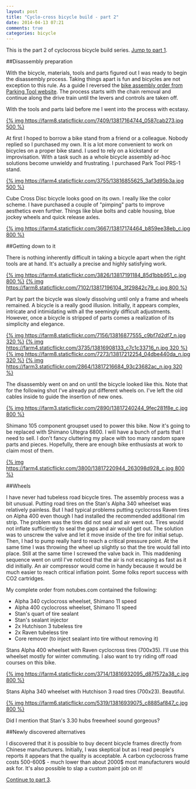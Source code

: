 ```yaml
---
layout: post
title: "Cyclo-cross bicycle build - part 2"
date: 2014-04-13 07:21
comments: true
categories: bicycle
---
```


This is the part 2 of cyclocross bicycle build series. [Jump to part 1](/blog/2014/04/03/cyclo-cross-bicycle-build-part-1/).

##Disassembly preparation

With the bicycle, materials, tools and parts figured out I was ready to begin the disassembly process. Taking things apart is fun and bicycles are not exception to this rule. As a guide 
I reversed the [bike assembly order from Parking Tool website](http://www.parktool.com/blog/repair-help/new-bike-assembly). The process starts with the chain removal and continue along the drive train until the levers and controls are taken off.

With the tools and parts laid before me I went into the process with ecstasy.

[{% img https://farm8.staticflickr.com/7409/13817164744_0587cab273.jpg 500 %}](https://www.flickr.com/photos/tentaclephotos/13817164744/in/set-72157643416319013)

At first I hoped to borrow a bike stand from a friend or a colleague. Nobody replied so I purchased my own. It is a lot more convenient to work on bicycles on a proper bike stand. I used to rely on a kickstand or improvisation. With a task such as a whole bicycle assembly ad-hoc solutions become unwieldy and frustrating. I purchased Park Tool PRS-1 stand.

[{% img https://farm4.staticflickr.com/3755/13816855625_3af3d95b3a.jpg 500 %}](https://www.flickr.com/photos/tentaclephotos/13816855625/in/set-72157643416319013)

Cube Cross Disc bicycle looks good on its own. I really like the color scheme. I have purchased a couple of "pimping" parts to improve aesthetics even further. Things like blue bolts and cable housing, blue jockey wheels and quick release axles.

[{% img https://farm4.staticflickr.com/3667/13817174464_b859ee38eb_c.jpg 800 %}](https://www.flickr.com/photos/tentaclephotos/13817174464/in/set-72157643416319013)

##Getting down to it

There is nothing inherently difficult in taking a bicycle apart when the right tools are at hand. It's actually a precise and highly satisfying work.

[{% img https://farm4.staticflickr.com/3826/13817191184_85d1bbb951_c.jpg 800 %}](https://www.flickr.com/photos/tentaclephotos/13817191184/in/set-72157643416319013)
[{% img https://farm8.staticflickr.com/7102/13817196104_3f29842c79_c.jpg 800 %}](https://www.flickr.com/photos/tentaclephotos/13817196104/in/set-72157643416319013)

Part by part the bicycle was slowly dissolving until only a frame and wheels remained. A bicycle is a really good illusion. Initially, it appears complex, intricate and intimidating with all the seemingly difficult adjustments. However, once a bicycle is stripped of parts comes a realization of its simplicity and elegance. 

[{% img https://farm8.staticflickr.com/7156/13816877555_c9bf7d2df7_n.jpg 320 %}](https://www.flickr.com/photos/tentaclephotos/13816877555/in/set-72157643416319013) [{% img https://farm4.staticflickr.com/3735/13816908133_c7c1c33716_n.jpg 320 %}](https://www.flickr.com/photos/tentaclephotos/13816908133/in/set-72157643416319013)
[{% img https://farm8.staticflickr.com/7273/13817212254_04dbe440da_n.jpg 320 %}](https://www.flickr.com/photos/tentaclephotos/13817212254/in/set-72157643416319013) [{% img https://farm3.staticflickr.com/2864/13817216684_93c23682ac_n.jpg 320 %}](https://www.flickr.com/photos/tentaclephotos/13817216684/in/set-72157643416319013)

The disassembly went on and on until the bicycle looked like this. Note that for the following shot I've already put different wheels on. I've left the old cables inside to guide the insertion of new ones.

[{% img https://farm3.staticflickr.com/2890/13817240244_9fec281f8e_c.jpg 800 %}](https://www.flickr.com/photos/tentaclephotos/13817240244/in/set-72157643416319013)

Shimano 105 component groupset used to power this bike. Now it's going to be replaced with Shimano Ultegra 6800. I will have a bunch of parts that I need to sell. I don't fancy cluttering my place with too many random spare parts and pieces. Hopefully, there are enough bike enthusiasts at work to claim most of them.

[{% img https://farm4.staticflickr.com/3800/13817220944_263098d928_c.jpg 800 %}](https://www.flickr.com/photos/tentaclephotos/13817220944/in/set-72157643416319013)

##Wheels

I have never had tubeless road bicycle tires. The assembly process was a bit unusual. Putting road tires on the Stan's Alpha 340 wheelset was relatively painless. But I had typical problems putting cyclocross Raven tires on Alpha 400 even though I had installed the recommended additional rim strip. The problem was the tires did not seal and air went out. Tires would not inflate sufficiently to seal the gaps and air would get out. The solution was to unscrew the valve and let it move inside of the tire for initial setup. Then, I had to pump really hard to reach a critical pressure point. At the same time I was throwing the wheel up slightly so that the tire would fall into place. Still at the same time I screwed the valve back in. This maddening sequence went on until I've noticed that the air is not escaping as fast as it did initially. An air compressor would come in handy because it would be much easier to reach critical inflation point. Some folks report success with CO2 cartridges.

My complete order from notubes.com contained the following:

 * Alpha 340 cyclocross wheelset, Shimano 11 speed
 * Alpha 400 cyclocross wheelset, Shimano 11 speed
 * Stan's quart of tire sealant
 * Stan's sealant injector
 * 2x Hutchison 3 tubeless tire
 * 2x Raven tubeless tire
 * Core remover (to inject sealant into tire without removing it)

Stans Alpha 400 wheelset with Raven cyclocross tires (700x35). I'll use this wheelset mostly for winter commuting. I also want to try riding off road courses on this bike.

[{% img https://farm4.staticflickr.com/3714/13816932095_d87f572a38_c.jpg 800 %}](https://www.flickr.com/photos/tentaclephotos/13816932095/in/set-72157643416319013)

Stans Alpha 340 wheelset with Hutchison 3 road tires (700x23). Beautiful.

[{% img https://farm6.staticflickr.com/5319/13816939075_c8885af847_c.jpg 800 %}](https://www.flickr.com/photos/tentaclephotos/13816939075/in/set-72157643416319013)

Did I mention that Stan's 3.30 hubs freewheel sound gorgeous?

##Newly discovered alternatives

I discovered that it is possible to buy decent bicycle frames directly from Chinese manufacturers. Initially, I was skeptical but as I read people's reports it appears that the quality is acceptable. A carbon cyclocross frame costs 500-600$ - much lower than about 2000$ most manufacturers would ask for. It's also possible to slap a custom paint job on it!

[Continue to part 3](/blog/2014/05/26/cyclo-cross-bicycle-build-part-3/).